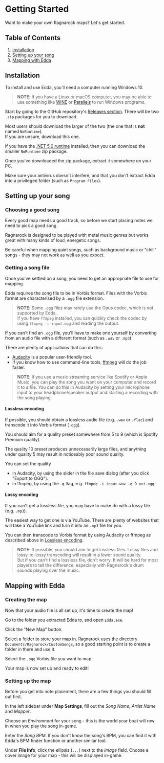 ---
---
# Getting Started

Want to make your own Ragnarock maps? Let's get started.  

## Table of Contents
1.  [Installation](#installation)
2. [Setting up your song](#setting-up-your-song)
3. [Mapping with Edda](#mapping-with-edda)

## Installation
To install and use Edda, you'll need a computer running Windows 10.  

> **NOTE**: If you have a Linux or macOS computer, you may be able to use something like [WINE](https://www.winehq.org) or [Parallels](https://www.parallels.com/) to run Windows programs.

Start by going to the GitHub repository's [Releases section](https://github.com/PKBeam/Edda/releases). There will be two `.zip` packages for you to download. 

Most users should download the larger of the two (the one that is **not** named `NoRuntime`).  
If you are unsure, download this one.
  
If you have the [.NET 5.0 runtime](https://dotnet.microsoft.com/download/dotnet/5.0/runtime) installed, then you can download the smaller `NoRuntime` zip package.

Once you've downloaded the zip package, extract it somewhere on your PC.

Make sure your antivirus doesn't interfere, and that you don't extract Edda into a privileged folder (such as `Program Files`).
  
## Setting up your song
### Choosing a good song
Every good map needs a good track, so before we start placing notes we need to pick a good song.  

Ragnarock is designed to be played with metal music genres but works great with many kinds of loud, energetic songs.  

Be careful when mapping quiet songs, such as background music or "chill" songs - they may not work as well as you expect.

### Getting a song file
Once you've settled on a song, you need to get an appropriate file to use for mapping.  

Edda requires the song file to be in Vorbis format. Files with the Vorbis format are characterised by a `.ogg` file extension.  

> **NOTE**: Some `.ogg` files may rarely use the Opus codec, which is not supported by Edda.  
> If you have `ffmpeg` installed, you can quickly check the codec by using `ffmpeg -i input.ogg` and reading the output.

If you can't find an `.ogg` file, you'll have to make one yourself by converting from an audio file with a different format (such as `.wav` or `.mp3`).  

There are plenty of applications that can do this:
- [Audacity](https://www.audacityteam.org) is a popular user-friendly tool.  
- If you know how to use command-line tools, [ffmpeg](https://ffmpeg.org) will do the job faster.   

> **NOTE**: If you use a music streaming service like Spotify or Apple Music, you can play the song you want on your computer and record it to a file. 
> You can do this in Audacity by setting your microphone input to your headphone/speaker output and starting a recording with the song playing.

#### Lossless encoding

If possible, you should obtain a lossless audio file (e.g. `.wav` or `.flac`) and transcode it into Vorbis format (`.ogg`).

You should aim for a quality preset somewhere from 5 to 9 (which is Spotify Premium quality).  

The quality 10 preset produces unnecessarily large files, and anything under quality 5 may result in noticeably poor sound quality.

You can set the quality
- in Audacity, by using the slider in the file save dialog (after you click "Export to OGG").
- in ffmpeg, by using the `-q` flag, e.g. `ffmpeg -i input.wav -q 9 out.ogg`.

#### Lossy encoding
If you can't get a lossless file, you may have to make do with a lossy file (e.g. `.mp3`).  

The easiest way to get one is via YouTube. There are plenty of websites that will take a YouTube link and turn it into an `.mp3` file for you.

You can then transcode to Vorbis format by using Audacity or ffmpeg as described above in [Lossless encoding](#lossless-encoding).

> **NOTE**: If possible, you should aim to get lossless files. Lossy files and lossy-to-lossy transcoding will result in a lower sound quality.  
> But if you can't find a lossless file, don't worry. It will be hard for most players to tell the difference, especially with Ragnarock's drum sounds playing over the music.   

## Mapping with Edda

### Creating the map

Now that your audio file is all set up, it's time to create the map!

Go to the folder you extracted Edda to, and open `Edda.exe`.

Click the "New Map" button.

Select a folder to store your map in. Ragnarock uses the directory `Documents/Ragnarock/CustomSongs`, so a good starting point is to create a folder in there and use it.

Select the `.ogg` Vorbis file you want to map.

Your map is now set up and ready to edit!

### Setting up the map

Before you get into note placement, there are a few things you should fill out first.

In the left sidebar under **Map Settings**, fill out the *Song Name*, *Artist Name* and *Mapper*.   

Choose an *Environment* for your song - this is the world your boat will row in when you play the song in-game.  

Enter the *Song BPM*. If you don't know the song's BPM, you can find it with Edda's BPM finder function or another similar tool.  

Under **File Info**, click the ellipsis (`...`) next to the *Image* field. Choose a cover image for your map - this will be displayed in-game.  
  


